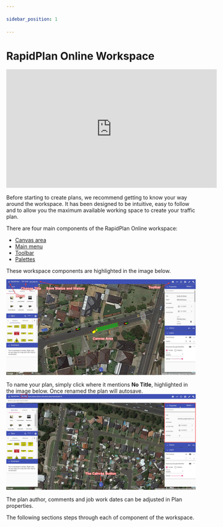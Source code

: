 ```yaml
---

sidebar_position: 1

---
```

# RapidPlan Online Workspace

<iframe width="560" height="315" src="https://www.youtube.com/embed/-SY3iKtvkII?si=Qaa_t7vOSVCbUaVC" title="YouTube video player" frameborder="0" allow="accelerometer; autoplay; clipboard-write; encrypted-media; gyroscope; picture-in-picture; web-share" referrerpolicy="strict-origin-when-cross-origin" allowfullscreen></iframe>

Before starting to create plans, we recommend getting to know your way around the workspace. It has been designed to be intuitive, easy to follow and to allow you the maximum available working space to create your traffic plan.

There are four main components of the RapidPlan Online workspace:

- [Canvas area](./canvas-area.md)
- [Main menu](./main-menu.md)
- [Toolbar](./toolbar.md)
- [Palettes](./palettes.md)

These workspace components are highlighted in the image below.

![RapidPlan Online Workspace](./Assets/RapidPlan_Online_Workspace.png)

To name your plan, simply click where it mentions **No Title**, highlighted in the image below. Once renamed the plan will autosave.
![The Canvas Button](./Assets/The_canvas_button.png)

The plan author, comments and job work dates can be adjusted in Plan properties.

The following sections steps through each of component of the workspace.
